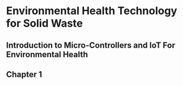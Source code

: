 # Environmental Health Technology for Solid Waste

## Introduction to Micro-Controllers and IoT For Environmental Health
## Chapter 1

